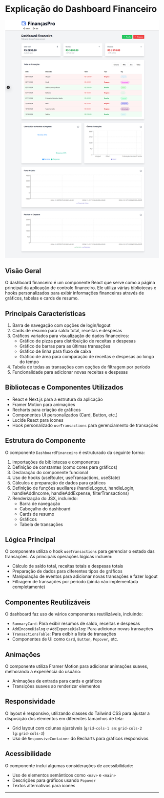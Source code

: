 # Explicação do Dashboard Financeiro

<img align="center" src="../../public/homePrint.png">

## Visão Geral

O dashboard financeiro é um componente React que serve como a página principal da aplicação de controle financeiro. Ele utiliza várias bibliotecas e hooks personalizados para exibir informações financeiras através de gráficos, tabelas e cards de resumo.

## Principais Características

1. Barra de navegação com opções de login/logout
2. Cards de resumo para saldo total, receitas e despesas
3. Gráficos variados para visualização de dados financeiros:
   - Gráfico de pizza para distribuição de receitas e despesas
   - Gráfico de barras para as últimas transações
   - Gráfico de linha para fluxo de caixa
   - Gráfico de área para comparação de receitas e despesas ao longo do tempo
4. Tabela de todas as transações com opções de filtragem por período
5. Funcionalidade para adicionar novas receitas e despesas

## Bibliotecas e Componentes Utilizados

- React e Next.js para a estrutura da aplicação
- Framer Motion para animações
- Recharts para criação de gráficos
- Componentes UI personalizados (Card, Button, etc.)
- Lucide React para ícones
- Hook personalizado `useTransactions` para gerenciamento de transações

## Estrutura do Componente

O componente `DashboardFinanceiro` é estruturado da seguinte forma:

1. Importações de bibliotecas e componentes
2. Definição de constantes (como cores para gráficos)
3. Declaração do componente funcional
4. Uso de hooks (useRouter, useTransactions, useState)
5. Cálculos e preparação de dados para gráficos
6. Definição de funções auxiliares (handleLogout, handleLogin, handleAddIncome, handleAddExpense, filterTransactions)
7. Renderização do JSX, incluindo:
   - Barra de navegação
   - Cabeçalho do dashboard
   - Cards de resumo
   - Gráficos
   - Tabela de transações

## Lógica Principal

O componente utiliza o hook `useTransactions` para gerenciar o estado das transações. As principais operações lógicas incluem:

- Cálculo de saldo total, receitas totais e despesas totais
- Preparação de dados para diferentes tipos de gráficos
- Manipulação de eventos para adicionar novas transações e fazer logout
- Filtragem de transações por período (ainda não implementada completamente)

## Componentes Reutilizáveis

O dashboard faz uso de vários componentes reutilizáveis, incluindo:

- `SummaryCard`: Para exibir resumos de saldo, receitas e despesas
- `AddIncomeDialog` e `AddExpenseDialog`: Para adicionar novas transações
- `TransactionsTable`: Para exibir a lista de transações
- Componentes de UI como `Card`, `Button`, `Popover`, etc.

## Animações

O componente utiliza Framer Motion para adicionar animações suaves, melhorando a experiência do usuário:

- Animações de entrada para cards e gráficos
- Transições suaves ao renderizar elementos

## Responsividade

O layout é responsivo, utilizando classes do Tailwind CSS para ajustar a disposição dos elementos em diferentes tamanhos de tela:

- Grid layout com colunas ajustáveis (`grid-cols-1 sm:grid-cols-2 lg:grid-cols-3`)
- Uso de `ResponsiveContainer` do Recharts para gráficos responsivos

## Acessibilidade

O componente inclui algumas considerações de acessibilidade:

- Uso de elementos semânticos como `<nav>` e `<main>`
- Descrições para gráficos usando `Popover`
- Textos alternativos para ícones

---
